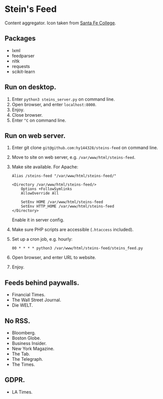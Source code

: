 # Stein's Feed

Content aggregator.
Icon taken from [Santa Fe College](https://www.sfcollege.edu/about/index).

## Packages

*   lxml
*   feedparser
*   nltk
*   requests
*   scikit-learn

## Run on desktop.

1.  Enter `python3 steins_server.py` on command line.
2.  Open browser, and enter `localhost:8000`.
3.  Enjoy.
4.  Close browser.
5.  Enter `^C` on command line.

## Run on web server.

1.  Enter git clone `git@github.com:hy144328/steins-feed` on command line.
2.  Move to site on web server, e.g. `/var/www/html/steins-feed`.
3.  Make site available.
    For Apache:

        Alias /steins-feed "/var/www/html/steins-feed/"

        <Directory /var/www/html/steins-feed/>
            Options +FollowSymlinks
            AllowOverride All

            SetEnv HOME /var/www/html/steins-feed
            SetEnv HTTP_HOME /var/www/html/steins-feed
        </Directory>

    Enable it in server config.
4.  Make sure PHP scripts are accessible (`.htaccess` included).
5.  Set up a cron job, e.g. hourly:

        00 * * * * python3 /var/www/html/steins-feed/steins_feed.py

6.  Open browser, and enter URL to website.
7.  Enjoy.

## Feeds behind paywalls.

*   Financial Times.
*   The Wall Street Journal.
*   Die WELT.

## No RSS.

*   Bloomberg.
*   Boston Globe.
*   Business Insider.
*   New York Magazine.
*   The Tab.
*   The Telegraph.
*   The Times.

## GDPR.

*   LA Times.
